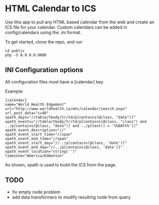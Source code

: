 # HTML Calendar to ICS

Use this app to pull any HTML based calendar from the web and create an ICS file for your calendar. Custom calendars can be added in config/calendars using the .ini format. 

To get started, clone the repo, and run 

```
cd public
php -S 0.0.0.0:8080 
```

## INI Configuration options
All configuration files must have a [calendar] key.

Example:

```
[calendar]
name="World Health Edgemont" 
url="http://www.worldhealth.ca/whc/calendar/search.aspx"
url_post_data="c=40"
xpath_days="//table/tbody/tr/td/p[contains(@class, "date")]"
xpath_events="//table/tbody/tr/td/p[contains(@class, "class") and ../p[contains(@class, "date")] and ../p[text() = '%%DAY%%']]"
xpath_event_description="//"
xpath_event_start_time="//span"
xpath_event_end_time="//span"
xpath_event_start_day="//../p[contains(@class, 'date')]"
xpath_event_end_day="//../p[contains(@class, 'date')]"
xpath_event_location="string('')"
timezone="America/Edmonton"
```

As shown, xpath is used to build the ICS from the page. 

## TODO
- fix empty node problem
- add data transformers to modify resulting node from query
